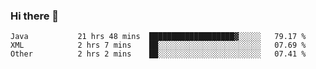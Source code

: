 ### Hi there 👋

<!--
**urzz/urzz** is a ✨ _special_ ✨ repository because its `README.md` (this file) appears on your GitHub profile.

Here are some ideas to get you started:

- 🔭 I’m currently working on ...
- 🌱 I’m currently learning ...
- 👯 I’m looking to collaborate on ...
- 🤔 I’m looking for help with ...
- 💬 Ask me about ...
- 📫 How to reach me: ...
- 😄 Pronouns: ...
- ⚡ Fun fact: ...
-->

<!--START_SECTION:waka-->

```text
Java           21 hrs 48 mins  ███████████████████▓░░░░░   79.17 %
XML            2 hrs 7 mins    ██░░░░░░░░░░░░░░░░░░░░░░░   07.69 %
Other          2 hrs 2 mins    ██░░░░░░░░░░░░░░░░░░░░░░░   07.41 %
```

<!--END_SECTION:waka-->
